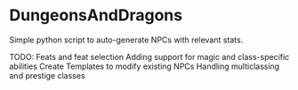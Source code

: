 DungeonsAndDragons
==================

Simple python script to auto-generate NPCs with relevant stats.

TODO:
Feats and feat selection
Adding support for magic and class-specific abilities
Create Templates to modify existing NPCs
Handling multiclassing and prestige classes
